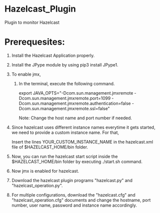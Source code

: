 # Hazelcast_Plugin
Plugin to monitor Hazelcast

# Prerequesites:
1. Install the Hazelcast Application properly.

2. Install the JPype module by using pip3 install JPype1.
	
3. To enable jmx, 
	1. In the terminal, execute the following command.
		
		export JAVA_OPTS="-Dcom.sun.management.jmxremote -Dcom.sun.management.jmxremote.port=1099 -Dcom.sun.management.jmxremote.authentication=false -Dcom.sun.management.jmxremote.ssl=false"
			
		Note: Change the host name and port number if needed.
	
4. Since hazelcast uses different instance names everytime it gets started, we need to provide a custom instance name.  For that, 
	
	Insert the lines <instance-name>YOUR_CUSTOM_INSTANCE_NAME</instance-name> in the hazelcast.xml file of $HAZELCAST_HOME/bin folder.
			
5. Now, you can run the hazelcast start script inside the $HAZELCAST_HOME/bin folder by executing ./start.sh command.
	
6. Now jmx is enabled for hazelcast.
	
7. Download the hazelcast plugin programs "hazelcast.py" and "hazelcast_operation.py".
	
8. For multiple configurations, download the "hazelcast.cfg" and "hazelcast_operation.cfg" documents and change the hostname, port number, user name, password and instance name accordingly.
